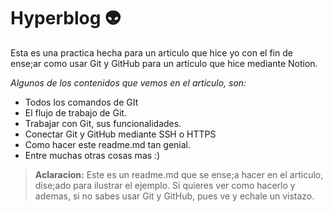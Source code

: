 # Hyperblog :alien:
Esta es una practica hecha para un articulo que hice yo con el fin de ense;ar como usar Git y GitHub para un articulo que hice mediante Notion.

*Algunos de los contenidos que vemos en el articulo, son:*
- Todos los comandos de GIt
-  El flujo de trabajo de Git.
-  Trabajar con Git, sus funcionalidades.
-  Conectar Git y GitHub mediante SSH o HTTPS
- Como hacer este readme.md tan genial.
-  Entre muchas otras cosas mas :)

>**Aclaracion:** Este es un readme.md que se ense;a hacer en el articulo, dise;ado para ilustrar el ejemplo. Si quieres ver como hacerlo y ademas, si no sabes usar Git y GitHub, pues ve y echale un vistazo.